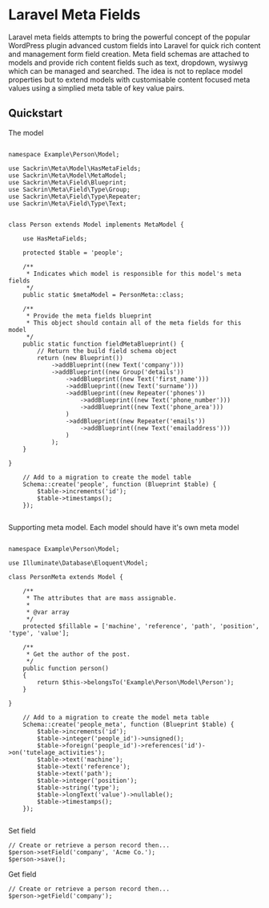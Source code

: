# Laravel Meta Fields

Laravel meta fields attempts to bring the powerful concept of the popular WordPress plugin advanced custom fields into Laravel for quick rich content and management form field creation. Meta field schemas are attached to models and provide rich content fields such as text, dropdown, wysiwyg which can be managed and searched. The idea is not to replace model properties but to extend models with customisable content focused meta values using a simplied meta table of key value pairs.

## Quickstart

The model

```

namespace Example\Person\Model;

use Sackrin\Meta\Model\HasMetaFields;
use Sackrin\Meta\Model\MetaModel;
use Sackrin\Meta\Field\Blueprint;
use Sackrin\Meta\Field\Type\Group;
use Sackrin\Meta\Field\Type\Repeater;
use Sackrin\Meta\Field\Type\Text;


class Person extends Model implements MetaModel {

    use HasMetaFields;

    protected $table = 'people';

    /**
     * Indicates which model is responsible for this model's meta fields
     */
    public static $metaModel = PersonMeta::class;

    /**
     * Provide the meta fields blueprint
     * This object should contain all of the meta fields for this model
     */
    public static function fieldMetaBlueprint() {
        // Return the build field schema object
        return (new Blueprint())
            ->addBlueprint((new Text('company')))
            ->addBlueprint((new Group('details'))
                ->addBlueprint((new Text('first_name')))
                ->addBlueprint((new Text('surname')))
                ->addBlueprint((new Repeater('phones'))
                    ->addBlueprint((new Text('phone_number')))
                    ->addBlueprint((new Text('phone_area')))
                )
                ->addBlueprint((new Repeater('emails'))
                    ->addBlueprint((new Text('emailaddress')))
                )
            );
    }

}

```

```
    // Add to a migration to create the model table
    Schema::create('people', function (Blueprint $table) {
        $table->increments('id');
        $table->timestamps();
    });
    
```

Supporting meta model. Each model should have it's own meta model

```

namespace Example\Person\Model;

use Illuminate\Database\Eloquent\Model;

class PersonMeta extends Model {

    /**
     * The attributes that are mass assignable.
     *
     * @var array
     */
    protected $fillable = ['machine', 'reference', 'path', 'position', 'type', 'value'];

    /**
     * Get the author of the post.
     */
    public function person()
    {
        return $this->belongsTo('Example\Person\Model\Person');
    }

}

```

```
    // Add to a migration to create the model meta table
    Schema::create('people_meta', function (Blueprint $table) {
        $table->increments('id');
        $table->integer('people_id')->unsigned();
        $table->foreign('people_id')->references('id')->on('tutelage_activities');
        $table->text('machine');
        $table->text('reference');
        $table->text('path');
        $table->integer('position');
        $table->string('type');
        $table->longText('value')->nullable();
        $table->timestamps();
    });
    
```

Set field

```
// Create or retrieve a person record then...
$person->setField('company', 'Acme Co.');
$person->save();

```

Get field

```
// Create or retrieve a person record then...
$person->getField('company');

```